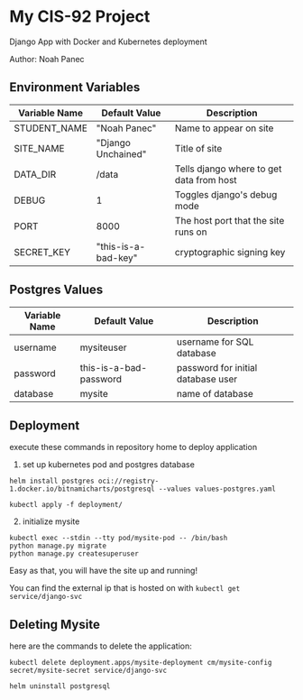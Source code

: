 # My CIS-92 Project 

Django App with Docker and Kubernetes deployment

Author: Noah Panec

## Environment Variables

| Variable Name | Default Value | Description |
| -- | -- | -- |
| STUDENT_NAME | "Noah Panec" | Name to appear on site |
| SITE_NAME | "Django Unchained" | Title of site |
| DATA_DIR | /data | Tells django where to get data from host |
| DEBUG | 1 | Toggles django's debug mode |
| PORT | 8000 | The host port that the site runs on |
| SECRET_KEY | "this-is-a-bad-key" | cryptographic signing key |

## Postgres Values

| Variable Name | Default Value | Description |
| -- | -- | -- |
| username | mysiteuser | username for SQL database |
| password | this-is-a-bad-password | password for initial database user |
| database | mysite | name of database |

## Deployment

execute these commands in repository home to deploy application

1. set up kubernetes pod and postgres database
```
helm install postgres oci://registry-1.docker.io/bitnamicharts/postgresql --values values-postgres.yaml

kubectl apply -f deployment/
```
2. initialize mysite
```
kubectl exec --stdin --tty pod/mysite-pod -- /bin/bash
python manage.py migrate
python manage.py createsuperuser
```

Easy as that, you will have the site up and running!

You can find the external ip that is hosted on with `kubectl get service/django-svc`

## Deleting Mysite

here are the commands to delete the application:

```
kubectl delete deployment.apps/mysite-deployment cm/mysite-config secret/mysite-secret service/django-svc

helm uninstall postgresql
```

